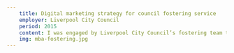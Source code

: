 ```yaml
---
    title: Digital marketing strategy for council fostering service
    employer: Liverpool City Council
    period: 2015
    content: I was engaged by Liverpool City Council’s fostering team to help resolve a crisis in local foster care provision due in large part to competition from more expensive Independent agencies targeting foster carers on social media and search. Working closely with the fostering team we convinced senior council leaders to fund a one-off proof of concept digital marketing push aligned with a relaunched and rebranded council fostering web offering.
    img: mba-fostering.jpg
---
```

